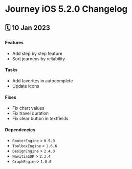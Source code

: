 # Journey iOS 5.2.0 Changelog

<h2>🗓 10 Jan 2023</h2>

#### Features
- Add step by step feature
- Sort journeys by reliability

#### Tasks
- Add favorites in autocomplete
- Update icons

#### Fixes
- Fix chart values
- Fix travel duration 
- Fix clear button in textfields

#### Dependencies
- `RouterEngine` > `0.5.0`
- `ToolboxEngine` > `1.6.6`
- `DesignEngine` > `2.4.0`
- `NavitiaSDK` > `2.3.4`
- `GraphEngine`> `1.0.0`